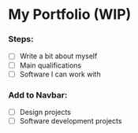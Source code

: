 # My Portfolio (WIP)

### Steps:

- [ ] Write a bit about myself
- [ ] Main qualifications
- [ ] Software I can work with

### Add to Navbar:

- [ ] Design projects
- [ ] Software development projects